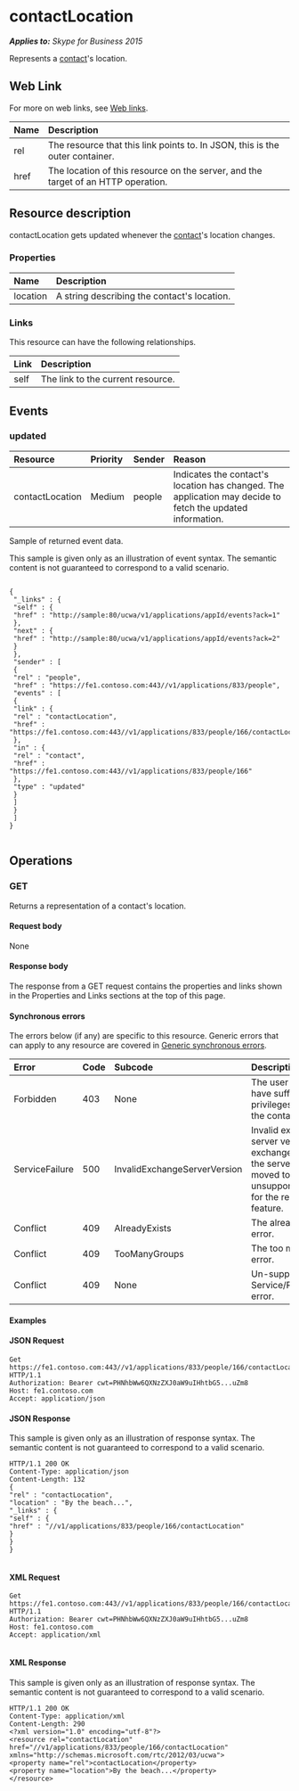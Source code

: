 
# contactLocation 


 _**Applies to:** Skype for Business 2015_

Represents a [contact](contact_ref.md)'s location. 

## Web Link
<a name="sectionSection0"> </a>

For more on web links, see [Web links](WebLinks.md).



|**Name**|**Description**|
|:-----|:-----|
|rel|The resource that this link points to. In JSON, this is the outer container.|
|href|The location of this resource on the server, and the target of an HTTP operation.|

## Resource description
<a name="sectionSection1"> </a>

contactLocation gets updated whenever the [contact](contact_ref.md)'s location changes. 


### Properties





|**Name**|**Description**|
|:-----|:-----|
|location|A string describing the contact's location.|

### Links

This resource can have the following relationships.



|**Link**|**Description**|
|:-----|:-----|
|self|The link to the current resource.|

## Events
<a name="sectionSection2"> </a>




### updated





|**Resource**|**Priority**|**Sender**|**Reason**|
|:-----|:-----|:-----|:-----|
|contactLocation|Medium|people|Indicates the contact's location has changed. The application may decide to fetch the updated information.|
Sample of returned event data.

This sample is given only as an illustration of event syntax. The semantic content is not guaranteed to correspond to a valid scenario.




```

{
 "_links" : {
 "self" : {
 "href" : "http://sample:80/ucwa/v1/applications/appId/events?ack=1"
 },
 "next" : {
 "href" : "http://sample:80/ucwa/v1/applications/appId/events?ack=2"
 }
 },
 "sender" : [
 {
 "rel" : "people",
 "href" : "https://fe1.contoso.com:443//v1/applications/833/people",
 "events" : [
 {
 "link" : {
 "rel" : "contactLocation",
 "href" : "https://fe1.contoso.com:443//v1/applications/833/people/166/contactLocation"
 },
 "in" : {
 "rel" : "contact",
 "href" : "https://fe1.contoso.com:443//v1/applications/833/people/166"
 },
 "type" : "updated"
 }
 ]
 }
 ]
}
					
```


## Operations
<a name="sectionSection3"> </a>




### GET

Returns a representation of a contact's location.


#### Request body

None


#### Response body

The response from a GET request contains the properties and links shown in the Properties and Links sections at the top of this page.


#### Synchronous errors

The errors below (if any) are specific to this resource. Generic errors that can apply to any resource are covered in [Generic synchronous errors](GenericSynchronousErrors.md).



|**Error**|**Code**|**Subcode**|**Description**|
|:-----|:-----|:-----|:-----|
|Forbidden|403|None|The user does not have sufficient privileges to access the contact list.|
|ServiceFailure|500|InvalidExchangeServerVersion|Invalid exchange server version.The exchange mailbox of the server might have moved to an unsupported version for the required feature.|
|Conflict|409|AlreadyExists|The already exists error.|
|Conflict|409|TooManyGroups|The too many groups error.|
|Conflict|409|None|Un-supported Service/Resource/API error.|

#### Examples




#### JSON Request


```
Get https://fe1.contoso.com:443//v1/applications/833/people/166/contactLocation HTTP/1.1
Authorization: Bearer cwt=PHNhbWw6QXNzZXJ0aW9uIHhtbG5...uZm8
Host: fe1.contoso.com
Accept: application/json

```


#### JSON Response

This sample is given only as an illustration of response syntax. The semantic content is not guaranteed to correspond to a valid scenario.


```
HTTP/1.1 200 OK
Content-Type: application/json
Content-Length: 132
{
"rel" : "contactLocation",
"location" : "By the beach...",
"_links" : {
"self" : {
"href" : "//v1/applications/833/people/166/contactLocation"
}
}
}
									
```


#### XML Request


```
Get https://fe1.contoso.com:443//v1/applications/833/people/166/contactLocation HTTP/1.1
Authorization: Bearer cwt=PHNhbWw6QXNzZXJ0aW9uIHhtbG5...uZm8
Host: fe1.contoso.com
Accept: application/xml
									
```


#### XML Response

This sample is given only as an illustration of response syntax. The semantic content is not guaranteed to correspond to a valid scenario.


```
HTTP/1.1 200 OK
Content-Type: application/xml
Content-Length: 290
<?xml version="1.0" encoding="utf-8"?>
<resource rel="contactLocation" href="//v1/applications/833/people/166/contactLocation" xmlns="http://schemas.microsoft.com/rtc/2012/03/ucwa">
<property name="rel">contactLocation</property>
<property name="location">By the beach...</property>
</resource>
									
```

